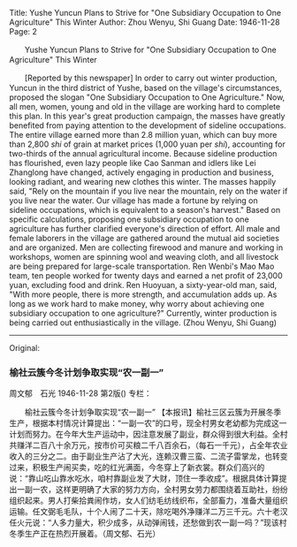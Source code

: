 Title: Yushe Yuncun Plans to Strive for "One Subsidiary Occupation to One Agriculture" This Winter
Author: Zhou Wenyu, Shi Guang
Date: 1946-11-28
Page: 2

　　Yushe Yuncun Plans to Strive for "One Subsidiary Occupation to One Agriculture" This Winter

　　[Reported by this newspaper] In order to carry out winter production, Yuncun in the third district of Yushe, based on the village's circumstances, proposed the slogan "One Subsidiary Occupation to One Agriculture." Now, all men, women, young and old in the village are working hard to complete this plan. In this year's great production campaign, the masses have greatly benefited from paying attention to the development of sideline occupations. The entire village earned more than 2.8 million yuan, which can buy more than 2,800 *shi* of grain at market prices (1,000 yuan per *shi*), accounting for two-thirds of the annual agricultural income. Because sideline production has flourished, even lazy people like Cao Sanman and idlers like Lei Zhanglong have changed, actively engaging in production and business, looking radiant, and wearing new clothes this winter. The masses happily said, "Rely on the mountain if you live near the mountain, rely on the water if you live near the water. Our village has made a fortune by relying on sideline occupations, which is equivalent to a season's harvest." Based on specific calculations, proposing one subsidiary occupation to one agriculture has further clarified everyone's direction of effort. All male and female laborers in the village are gathered around the mutual aid societies and are organized. Men are collecting firewood and manure and working in workshops, women are spinning wool and weaving cloth, and all livestock are being prepared for large-scale transportation. Ren Wenbi's Mao Mao team, ten people worked for twenty days and earned a net profit of 23,000 yuan, excluding food and drink. Ren Huoyuan, a sixty-year-old man, said, "With more people, there is more strength, and accumulation adds up. As long as we work hard to make money, why worry about achieving one subsidiary occupation to one agriculture?" Currently, winter production is being carried out enthusiastically in the village. (Zhou Wenyu, Shi Guang)



<hr /> 

Original: 


### 榆社云簇今冬计划争取实现“农一副一”
周文郁　石光
1946-11-28
第2版()
专栏：

　　榆社云簇今冬计划争取实现“农一副一”
    【本报讯】榆社三区云簇为开展冬季生产，根据本村情况计算提出：“一副一农”的口号，现全村男女老幼都为完成这一计划而努力。在今年大生产运动中，因注意发展了副业，群众得到很大利益。全村共赚洋二百八十余万元，按市价可买粮二千八百余石，（每石一千元），占全年农业收入的三分之二。由于副业生产沾了大光，连赖汉曹三蛮、二流子雷掌龙，也转变过来，积极生产闹买卖，吃的红光满面，今冬穿上了新衣裳。群众们高兴的说：“靠山吃山靠水吃水，咱村靠副业发了大财，顶住一季收成”。根据具体计算提出一副一农，这样更明确了大家的努力方向，全村男女劳力都围绕着互助社，纷纷组织起来。男人打柴拾粪闹作坊，女人们纺毛纺线织布，全部畜力，准备大量组织运输。任文弼毛毛队，十个人闹了二十天，除吃喝外净赚洋二万三千元。六十老汉任火元说：“人多力量大，积少成多，从动弹闹钱，还愁做到农一副一吗？”现该村冬季生产正在热烈开展着。（周文郁、石光）
